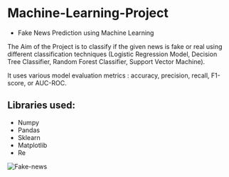 # Machine-Learning-Project

- Fake News Prediction using Machine Learning

The Aim of the Project is to classify if the given news is fake or 
real using different classification techniques (Logistic Regression 
Model, Decision Tree Classifier, Random Forest Classifier, Support 
Vector Machine). 

It uses various model evaluation metrics : accuracy, precision, 
recall, F1-score, or AUC-ROC. 

## Libraries used:
- Numpy
- Pandas
- Sklearn
- Matplotlib
- Re

![Fake-news]([https://example.com/image.png](https://sl.bing.net/j83Jw0tbA1A))
